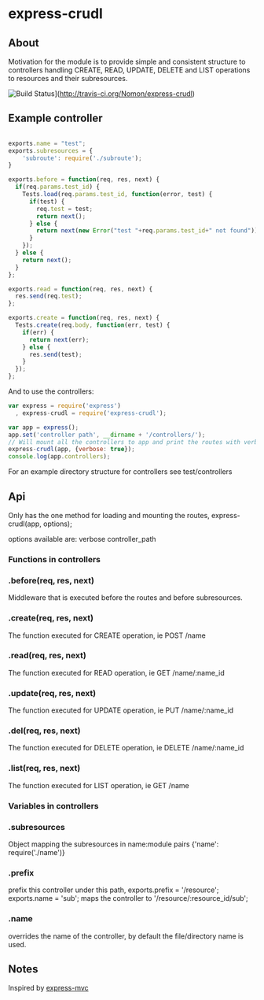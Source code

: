 # express-crudl

## About

Motivation for the module is to provide simple and consistent structure to controllers handling CREATE, READ, UPDATE, DELETE
and LIST operations to resources and their subresources.

![Build Status](https://secure.travis-ci.org/Nomon/express-crudl.png)](http://travis-ci.org/Nomon/express-crudl)


## Example controller

```js

exports.name = "test";
exports.subresources = {
    'subroute': require('./subroute');
}

exports.before = function(req, res, next) {
  if(req.params.test_id) {
    Tests.load(req.params.test_id, function(error, test) {
      if(test) {
        req.test = test;
        return next();
      } else {
        return next(new Error("test "+req.params.test_id+" not found"));
      }
    });
  } else {
    return next();
  }
};

exports.read = function(req, res, next) {
  res.send(req.test);
};

exports.create = function(req, res, next) {
  Tests.create(req.body, function(err, test) {
    if(err) {
      return next(err);
    } else {
      res.send(test);
    }
  });
};
```

And to use the controllers:

```js
var express = require('express')
  , express-crudl = require('express-crudl');

var app = express();
app.set('controller path', __dirname + '/controllers/');
// Will mount all the controllers to app and print the routes with verbose:true
express-crudl(app, {verbose: true});
console.log(app.controllers);
```

For an example directory structure for controllers see test/controllers

## Api
Only has the one method for loading and mounting the routes, express-crudl(app, options);

options available are:
verbose
controller_path

### Functions in controllers

### .before(req, res, next)

  Middleware that is executed before the routes and before subresources.

### .create(req, res, next)

  The function executed for CREATE operation, ie POST /name

### .read(req, res, next)

  The function executed for READ operation, ie GET /name/:name_id

### .update(req, res, next)

  The function executed for UPDATE operation, ie PUT /name/:name_id

### .del(req, res, next)

  The function executed for DELETE operation, ie DELETE /name/:name_id

### .list(req, res, next)

  The function executed for LIST operation, ie GET /name

### Variables in controllers

### .subresources

  Object mapping the subresources in name:module pairs {'name': require('./name')}

### .prefix

  prefix this controller under this path, exports.prefix = '/resource'; exports.name = 'sub';
  maps the controller to '/resource/:resource_id/sub';

### .name

  overrides the name of the controller, by default the file/directory name is used.


## Notes

  Inspired by [express-mvc](https://github.com/visionmedia/express/tree/master/examples/mvc)
